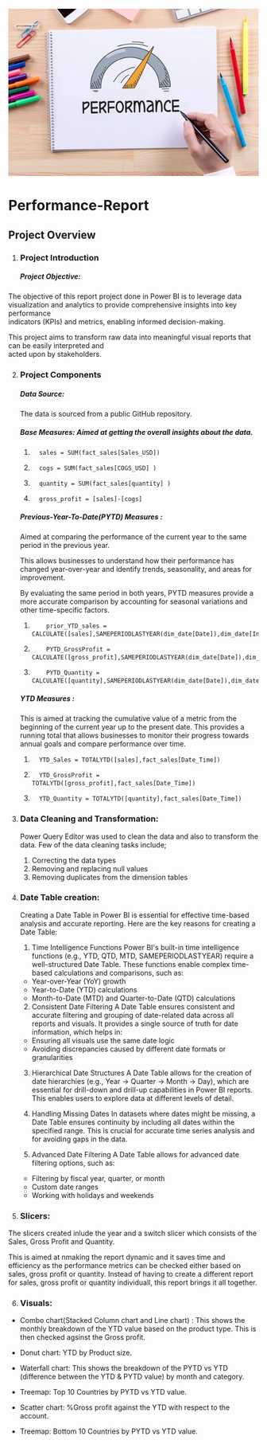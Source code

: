 ![perf.jpg](https://github.com/laplacepaul/Performance-Report/blob/main/perf.jpg)


# Performance-Report
## Project Overview

1.  ### Project Introduction
      ##### Project Objective:
  The objective of this report project done in Power BI is to leverage data visualization and analytics to provide comprehensive insights into key performance     
  indicators (KPIs) and metrics, enabling informed decision-making. 
  
  This project aims to transform raw data into meaningful visual reports that can be easily interpreted and   
  acted upon by stakeholders.


2.  ### Project Components
     ##### Data Source:
    The data is sourced from a public GitHub repository.

     ##### Base Measures: Aimed at getting the overall insights about the data.
    1.       sales = SUM(fact_sales[Sales_USD])
    2.       cogs = SUM(fact_sales[COGS_USD] )
    3.       quantity = SUM(fact_sales[quantity] )
    4.       gross_profit = [sales]-[cogs] 

    ##### Previous-Year-To-Date(PYTD) Measures :

    Aimed at comparing the performance of the current year to the same period in the previous year.

    This allows businesses to understand how their performance has changed year-over-year and identify trends, seasonality, and areas for improvement.

    By evaluating the same period in both years, PYTD measures provide a more accurate comparison by accounting for seasonal variations and other time-specific factors.
    
     1.         prior_YTD_sales = CALCULATE([sales],SAMEPERIODLASTYEAR(dim_date[Date]),dim_date[Inpast]=True)
     2.         PYTD_GrossProfit = CALCULATE([gross_profit],SAMEPERIODLASTYEAR(dim_date[Date]),dim_date[Inpast]=True)
     3.         PYTD_Quantity = CALCULATE([quantity],SAMEPERIODLASTYEAR(dim_date[Date]),dim_date[Inpast]=True)

       ##### YTD Measures :
    This is aimed at tracking the cumulative value of a metric from the beginning of the current year up to the present date.
    This provides a running total that allows businesses to monitor their progress towards annual goals and compare performance over time.
      1.       YTD_Sales = TOTALYTD([sales],fact_sales[Date_Time])
      2.       YTD_GrossProfit = TOTALYTD([gross_profit],fact_sales[Date_Time])  
      3.       YTD_Quantity = TOTALYTD([quantity],fact_sales[Date_Time])
  
3. ### Data Cleaning and Transformation:
   Power Query Editor was used to clean the data and also to transform the data. Few of the data cleaning tasks include;
   
    1. Correcting the data types
    2. Removing and replacing null values
    3. Removing duplicates from the dimension tables

4. ### Date Table creation:

   Creating a Date Table in Power BI is essential for effective time-based analysis and accurate reporting. Here are the key reasons for creating a Date Table:

      1. Time Intelligence Functions
Power BI's built-in time intelligence functions (e.g., YTD, QTD, MTD, SAMEPERIODLASTYEAR) require a well-structured Date Table. These functions enable complex time-based calculations and comparisons, such as:

      - Year-over-Year (YoY) growth
      - Year-to-Date (YTD) calculations
      - Month-to-Date (MTD) and Quarter-to-Date (QTD) calculations
      2. Consistent Date Filtering
A Date Table ensures consistent and accurate filtering and grouping of date-related data across all reports and visuals. It provides a single source of truth for date information, which helps in:
      - Ensuring all visuals use the same date logic
      - Avoiding discrepancies caused by different date formats or granularities
      3. Hierarchical Date Structures
A Date Table allows for the creation of date hierarchies (e.g., Year -> Quarter -> Month -> Day), which are essential for drill-down and drill-up capabilities in Power BI reports. This enables users to explore data at different levels of detail.

      4. Handling Missing Dates
In datasets where dates might be missing, a Date Table ensures continuity by including all dates within the specified range. This is crucial for accurate time series analysis and for avoiding gaps in the data.

      5. Advanced Date Filtering
A Date Table allows for advanced date filtering options, such as:

      - Filtering by fiscal year, quarter, or month
      - Custom date ranges
      - Working with holidays and weekends

5.  ### Slicers:
The slicers created inlude the year and a switch slicer which consists of the Sales, Gross Profit and Quantity.

This is aimed at nmaking the report dynamic and it saves time and efficiency as the performance metrics can be checked either based on sales, gross profit or quantity.
Instead of having to create a different report for sales, gross profit or quantity individuall, this report brings it all together.

6.  ### Visuals:
- Combo chart(Stacked Column chart and Line chart) : This shows the monthly breakdown of the YTD value based on the product type.
  This is then checked agsinst the Gross profit.
    
- Donut chart: YTD by Product size.
   
 - Waterfall chart: This shows the breakdown of the PYTD vs YTD (difference between the YTD & PYTD value) by month and category.
    
- Treemap: Top 10 Countries by PYTD vs YTD value.
     
- Scatter chart: %Gross profit against the YTD with respect to the account.
    
- Treemap: Bottom 10 Countries by PYTD vs YTD value.
   
  


    








   
      
  
